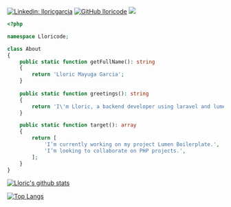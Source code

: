 
[![Linkedin: lloricgarcia](https://img.shields.io/badge/-lloricgarcia-blue?style=flat-square&logo=Linkedin&logoColor=white&link=https://www.linkedin.com/in/lloricgarcia/)](https://www.linkedin.com/in/lloricgarcia/)
[![GitHub lloricode](https://img.shields.io/github/followers/lloricode?label=follow&style=social)](https://github.com/lloricode)
![](https://komarev.com/ghpvc/?username=lloricode)

```php
<?php

namespace Lloricode;

class About
{
    public static function getFullName(): string
    {
        return 'Lloric Mayuga Garcia';
    }
    
    public static function greetings(): string
    {
        return 'I\'m Lloric, a backend developer using laravel and lumen who love to discover new things.';
    }

    public static function target(): array
    {
        return [
            'I’m currently working on my project Lumen Boilerplate.',
            'I’m looking to collaborate on PHP projects.',
        ];
    }
}
```

[![Lloric's github stats](https://github-readme-stats.anuraghazra1.vercel.app/api?username=lloricode&show_icons=true&include_all_commits=true&theme=radical)](https://github.com/anuraghazra/github-readme-stats)

[![Top Langs](https://github-readme-stats.anuraghazra1.vercel.app/api/top-langs/?username=lloricode&layout=compact&theme=radical)](https://github.com/anuraghazra/github-readme-stats)
